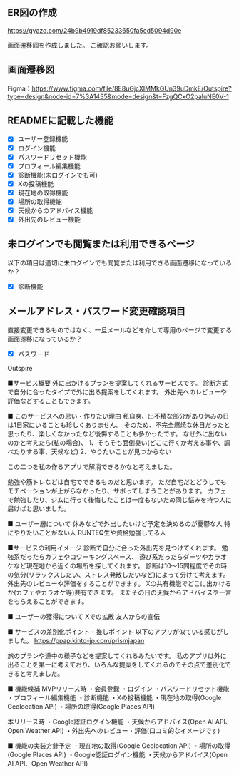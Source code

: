 ## ER図の作成
https://gyazo.com/24b9b4919df85233650fa5cd5094d90e


画面遷移図を作成しました。
ご確認お願いします。

## 画面遷移図
Figma：https://www.figma.com/file/8E8uGjcXIMMkGUn39uDmkE/Outspire?type=design&node-id=7%3A1435&mode=design&t=FzgQCxO2paIuNE0V-1

## READMEに記載した機能
- [x] ユーザー登録機能
- [x] ログイン機能
- [x] パスワードリセット機能
- [x] プロフィール編集機能
- [x] 診断機能(未ログインでも可)
- [x] Xの投稿機能
- [x] 現在地の取得機能
- [x] 場所の取得機能
- [x] 天候からのアドバイス機能
- [x] 外出先のレビュー機能

## 未ログインでも閲覧または利用できるページ
以下の項目は適切に未ログインでも閲覧または利用できる画面遷移になっているか？
- [x] 診断機能

## メールアドレス・パスワード変更確認項目
直接変更できるものではなく、一旦メールなどを介して専用のページで変更する画面遷移になっているか？
- [x] パスワード


Outspire

■サービス概要
外に出かけるプランを提案してくれるサービスです。
診断方式で自分に合ったタイプで外に出る提案をしてくれます。
外出先へのレビューや評価などすることもできます。


■ このサービスへの思い・作りたい理由
私自身、出不精な部分があり休みの日は1日家にいることも珍しくありません。
そのため、不完全燃焼な休日だったと思ったり、楽しくなかったなど後悔することも多かったです。
なぜ外に出ないのかと考えたら(私の場合)、
1、そもそも面倒臭い(どこに行くか考える事や、調べたりする事、天候など)
2、やりたいことが見つからない

この二つを私の作るアプリで解消できるかなと考えました。

勉強や筋トレなどは自宅でできるものだと思います。
ただ自宅だとどうしてもモチベーションが上がらなかったり、サボってしまうことがあります。
カフェで勉強したり、ジムに行って後悔したことは一度もないため同じ悩みを持つ人に届けばと思いました。


■ ユーザー層について
休みなどで外出したいけど予定を決めるのが憂鬱な人
特にやりたいことがない人
RUNTEQ生や資格勉強してる人


■サービスの利用イメージ
診断で自分に合った外出先を見つけてくれます。
勉強系だったらカフェやコワーキングスペース、
遊び系だったらダーツやカラオケなど現在地から近くの場所を探してくれます。
診断は10〜15問程度でその時の気分(リラックスしたい、ストレス発散したいなど)によって分けて考えます。
外出先のレビューや評価をすることができます。
Xの共有機能でどこに出かけるか(カフェやカラオケ等)共有できます。
またその日の天候からアドバイスや一言をもらえることができます。


■ ユーザーの獲得について
Xでの拡散
友人からの宣伝


■ サービスの差別化ポイント・推しポイント
以下のアプリが似ている感じがしました。
https://ppap.kinto-jp.com/prismjapan

旅のプランや道中の様子などを提案してくれるみたいです。
私のアプリは外に出ることを第一に考えており、いろんな提案をしてくれるのでその点で差別化できると考えました。


■ 機能候補
MVPリリース時
・会員登録
・ログイン
・パスワードリセット機能
・プロフィール編集機能
・診断機能
・Xの投稿機能
・現在地の取得(Google Geolocation API)
・場所の取得(Google Places API)

本リリース時
・Google認証ログイン機能
・天候からアドバイス(Open AI API、Open Weather API)
・外出先へのレビュー・評価(口コミ的なイメージです)


■ 機能の実装方針予定
・現在地の取得(Google Geolocation API)
・場所の取得(Google Places API)
・Google認証ログイン機能
・天候からアドバイス(Open AI API、Open Weather API)